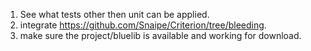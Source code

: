 1. See what tests other then unit can be applied.
2. integrate https://github.com/Snaipe/Criterion/tree/bleeding.
3. make sure the project/bluelib is available and working for download.
